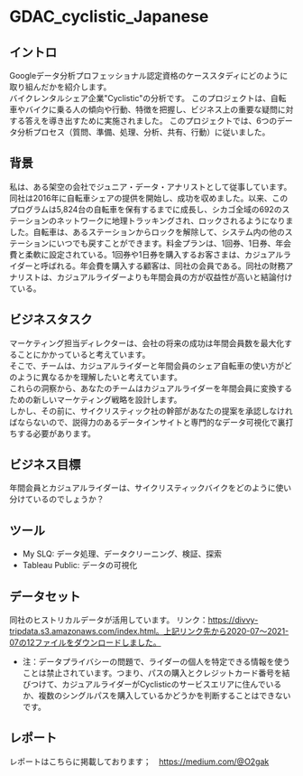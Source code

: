 # GDAC_cyclistic_Japanese

## イントロ
Googleデータ分析プロフェッショナル認定資格のケーススタディにどのように取り組んだかを紹介します。  
バイクレンタルシェア企業"Cyclistic"の分析です。  このプロジェクトは、自転車やバイクに乗る人の傾向や行動、特徴を把握し、ビジネス上の重要な疑問に対する答えを導き出すために実施されました。  このプロジェクトでは、6つのデータ分析プロセス（質問、準備、処理、分析、共有、行動）に従いました。

## 背景
私は、ある架空の会社でジュニア・データ・アナリストとして従事しています。  
同社は2016年に自転車シェアの提供を開始し、成功を収めました。以来、このプログラムは5,824台の自転車を保有するまでに成長し、シカゴ全域の692のステーションのネットワークに地理トラッキングされ、ロックされるようになりました。自転車は、あるステーションからロックを解除して、システム内の他のステーションにいつでも戻すことができます。料金プランは、1回券、1日券、年会費と柔軟に設定されている。1回券や1日券を購入するお客さまは、カジュアルライダーと呼ばれる。年会費を購入する顧客は、同社の会員である。同社の財務アナリストは、カジュアルライダーよりも年間会員の方が収益性が高いと結論付けている。

## ビジネスタスク
マーケティング担当ディレクターは、会社の将来の成功は年間会員数を最大化することにかかっていると考えています。  
そこで、チームは、カジュアルライダーと年間会員のシェア自転車の使い方がどのように異なるかを理解したいと考えています。  
これらの洞察から、あなたのチームはカジュアルライダーを年間会員に変換するための新しいマーケティング戦略を設計します。  
しかし、その前に、サイクリスティック社の幹部があなたの提案を承認しなければならないので、説得力のあるデータインサイトと専門的なデータ可視化で裏打ちする必要があります。

## ビジネス目標
年間会員とカジュアルライダーは、サイクリスティックバイクをどのように使い分けているのでしょうか？

## ツール
* My SLQ: データ処理、データクリーニング、検証、探索  
* Tableau Public: データの可視化

## データセット
同社のヒストリカルデータが活用しています。
リンク：https://divvy-tripdata.s3.amazonaws.com/index.html。上記リンク先から2020-07～2021-07の12ファイルをダウンロードしました。

* 注：データプライバシーの問題で、ライダーの個人を特定できる情報を使うことは禁止されています。つまり、パスの購入とクレジットカード番号を結びつけて、カジュアルライダーがCyclisticのサービスエリアに住んでいるか、複数のシングルパスを購入しているかどうかを判断することはできないです。

## レポート
レポートはこちらに掲載しております；　https://medium.com/@O2gak
